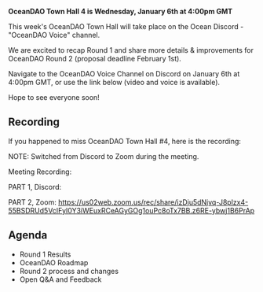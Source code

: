 **OceanDAO Town Hall 4 is Wednesday, January 6th at 4:00pm GMT**

This week's OceanDAO Town Hall will take place on the Ocean Discord - "OceanDAO Voice" channel.

We are excited to recap Round 1 and share more details & improvements for OceanDAO Round 2 (proposal deadline February 1st).

Navigate to the OceanDAO Voice Channel on Discord on January 6th at 4:00pm GMT, or use the link below (video and voice is available).

Hope to see everyone soon!


## Recording

If you happened to miss OceanDAO Town Hall #4, here is the recording:

NOTE: Switched from Discord to Zoom during the meeting.

Meeting Recording:

PART 1, Discord:

PART 2, Zoom: 
https://us02web.zoom.us/rec/share/izDju5dNjvq-J8plzx4-55BSDRUd5VcIFyI0Y3iWEuxRCeAGyGOg1ouPc8oTx7BB.z6RE-ybwj1B6PrAp



## Agenda

- Round 1 Results
- OceanDAO Roadmap
- Round 2 process and changes
- Open Q&A and Feedback








